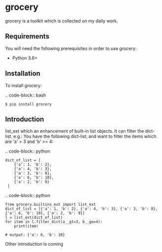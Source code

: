 grocery
=======
grocery is a toolkit which is collected on my daily work. 
   
Requirements
------------ 
You will need the following prerequisites in order to use grocery:
- Python 3.6+

Installation
------------
To install grocery:

.. code-block:: bash

    $ pip install grocery

Introduction
------------
list_ext which an enhancement of built-in list objects. It can filter the dict-list.
e.g.: You have the following dict-list, and want to filter the items which are 'a' > 3 and 'b' >= 4:

.. code-block:: python

    dict_of_list = [
        {'a': 1, 'b': 2},
        {'a': 4, 'b': 3},
        {'a': 3, 'b': 8},
        {'a': 6, 'b': 10},
        {'a': 2, 'b': 9}
     ]

.. code-block:: python

    from grocery.builtins_ext import list_ext
    dict_of_list = [{'a': 1, 'b': 2}, {'a': 4, 'b': 3}, {'a': 3, 'b': 8}, {'a': 6, 'b': 10}, {'a': 2, 'b': 9}]
    l = list_ext(dict_of_list)
    for item in l.filter_dict(a__gt=3, b__ge=4):
        print(item)
        
    # output: {'a': 6, 'b': 10}

Other introduction is coming